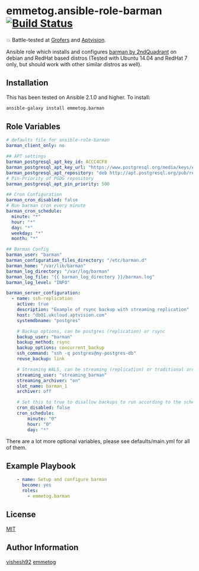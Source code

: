 emmetog.ansible-role-barman [![Build Status](https://travis-ci.org/emmetog/ansible-role-barman.svg?branch=master)](https://travis-ci.org/emmetog/ansible-role-barman)
=========

💥 Battle-tested at [Grofers](https://grofers.com/) and [Aptvision](https://aptvision.com).

Ansible role which installs and configures
[barman by 2ndQuadrant](http://www.pgbarman.org/) on debian and RedHat based distros
(Tested with Ubuntu 14.04 and RedHat 7 only, but should work with other similar distros as well).

Installation
------------

This has been tested on Ansible 2.1.0 and higher.
To install:

```bash
ansible-galaxy install emmetog.barman
```

Role Variables
--------------

```yaml
# defaults file for ansible-role-barman
barman_client_only: no

## APT settings
barman_postgresql_apt_key_id: ACCC4CF8
barman_postgresql_apt_key_url: "https://www.postgresql.org/media/keys/ACCC4CF8.asc"
barman_postgresql_apt_repository: "deb http://apt.postgresql.org/pub/repos/apt/ {{ansible_distribution_release}}-pgdg main"
# Pin-Priority of PGDG repository
barman_postgresql_apt_pin_priority: 500

## Cron Configuration
barman_cron_disabled: false
# Run barman cron every minute
barman_cron_schedule:
  minute: "*"
  hour: "*"
  day: "*"
  weekday: "*"
  month: "*"

## Barman Config
barman_user: "barman"
barman_configuration_files_directory: "/etc/barman.d"
barman_home: "/var/lib/barman"
barman_log_directory: "/var/log/barman"
barman_log_file: "{{ barman_log_directory }}/barman.log"
barman_log_level: "INFO"

barman_server_configuration:
  - name: ssh-replication
    active: true
    description: "Example of rsync backup with streaming replication"
    host: "db01.ukcloud.aptvision.com"
    systemdbname: "postgres"

    # Backup options, can be postgres (replication) or rsync
    backup_user: "barman"
    backup_method: rsync
    backup_options: concurrent_backup
    ssh_command: "ssh -q postgres@my-postgres-db"
    reuse_backup: link

    # Streaming WALS, can be streaming (replication) or traditional archiving
    streaming_user: "streaming_barman"
    streaming_archiver: "on"
    slot_name: barman_1
    archiver: off

    # Set this to true to disallow backups to run according to the schedule below
    cron_disabled: false
    cron_schedule:
        minute: "0"
        hour: "0"
        day: "*"

```
There are a lot more optional variables, please see defaults/main.yml for all
of them.

Example Playbook
----------------

```yaml
    - name: Setup and configure barman
      become: yes
      roles:
        - emmetog.barman
```

License
-------

[MIT](LICENSE)

Author Information
------------------

[vishesh92](github.com/vishesh92)
[emmetog](github.com/emmetog)
